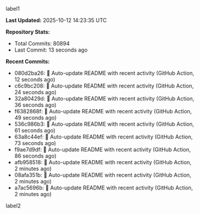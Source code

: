 
label1 
<!-- ACTIVITY_START -->
**Last Updated:** 2025-10-12 14:23:35 UTC

**Repository Stats:**
- Total Commits: 80894
- Last Commit: 13 seconds ago

**Recent Commits:**
- 080d2ba26: 🤖 Auto-update README with recent activity (GitHub Action, 12 seconds ago)
- c6c9bc208: 🤖 Auto-update README with recent activity (GitHub Action, 24 seconds ago)
- 32a80429d: 🤖 Auto-update README with recent activity (GitHub Action, 36 seconds ago)
- f6382868f: 🤖 Auto-update README with recent activity (GitHub Action, 49 seconds ago)
- 536c986b3: 🤖 Auto-update README with recent activity (GitHub Action, 61 seconds ago)
- 63a8c44ef: 🤖 Auto-update README with recent activity (GitHub Action, 73 seconds ago)
- f9ae7d9df: 🤖 Auto-update README with recent activity (GitHub Action, 86 seconds ago)
- afb958518: 🤖 Auto-update README with recent activity (GitHub Action, 2 minutes ago)
- 08afa351b: 🤖 Auto-update README with recent activity (GitHub Action, 2 minutes ago)
- a7ac5696b: 🤖 Auto-update README with recent activity (GitHub Action, 2 minutes ago)
<!-- ACTIVITY_END -->

label2
